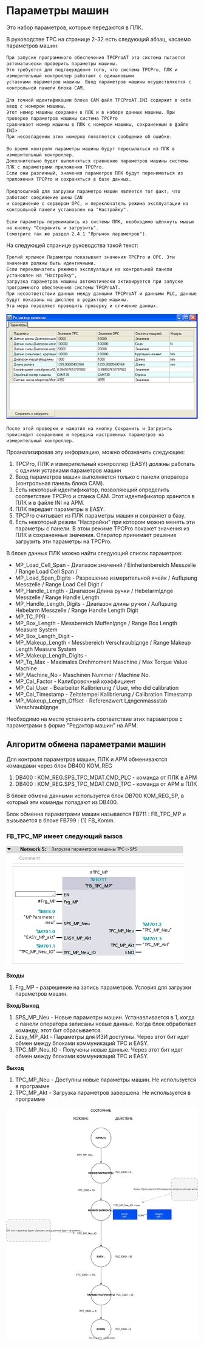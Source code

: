# Параметры машин

Это набор параметров, которые передаются в ПЛК. 

В руководстве TPC на странице 2-32 есть следующий абзац, касаемо параметров машин:

```
При запуске программного обеспечения TPCProAT эта система пытается автоматически проверить параметры машины. 
Это требуется для подтверждения того, что система TPCPro, ПЛК и измерительный контроллер работают с одинаковыми 
уставками параметров машины. Ввод параметров машины осуществляется с контрольной панели блока CAM.

Для точной идентификации блока CAM файл TPCProAT.INI содержит в себе ввод с номером машины. 
Этот номер машины сохранен в ПЛК и в наборе данных машины. При проверке параметров машины система TPCPro 
сравнивает номер машины в ПЛК с номером машины, сохраненным в файле INI> 
При несовпадении этих номеров появляется сообщение об ошибке.

Во время контроля параметры машины будут пересылаться из ПЛК в измерительный контроллер. 
Дополнительно будет выполняться сравнение параметров машины системы ПЛК с параметрами приложения TPCPro. 
Если они различный, значения параметров ПЛК будут перениматься из приложения TPCPro и сохраняться в базе данных.

Предпосылкой для загрузки параметро машин является тот факт, что работают соединение шины CAN 
и соединение с сервером OPC, и переключатель режима эксплуатации на контрольной панели установлен на "Настройку".

Если параметры перенимались из системы ПЛК, необходимо щёлкнуть мышью на кнопку "Сохранить и загрузить". 
(смотрите так же раздел 2.4.1 "Ярлычок параметров").

```
На следующей странице руководства такой текст:

```
Третий ярлычок Параметры показывает значения TPCPro и OPC. Эти значения должны быть идентичными. 
Если переключатель режимов эксплуатации на контрольной панели установлен на "Настройку", 
загрузка параметров машины автоматически активируется при запуске программного обеспечения системы TPCProAT. 
При несоответствии данных между данными TPCProAT и данными PLC, данные будут показаны на дисплее в редакторе машины. 
Эта мера позволяет проводить проверку и сличение данных.
```
![-](Параметры%20машин%20на%20TPC.png)

```
После этой проверки и нажатия на кнопку Сохранить и Загрузить 
происходит сохранение и передача настроенных параметров на измерительный контроллер.
```

Проанализировав эту информацию, можно обозначить следующее:

1. TPCPro, ПЛК и измерительный контроллер (EASY) должны работать с одними уставками параметров машин
2. Ввод параметров машин выполняется только с панели оператора (контрольная панель блока CAM).
3. Есть некоторый идентификатор, позволяющий определить соответствие TPCPro и станка CAM. Этот идентификатор хранится в ПЛК и в файле INI на АРМ.
4. ПЛК передает параметры в EASY. 
5. TPCPro считывает из ПЛК параметры машин и сохраняет в базу.
6. Есть некоторый режим "Настройки" при котором можно менять эти параметры с панели. В этом режиме TPCPro покажет значения из ПЛК и сохраненные значения. Оператор принимает решение загрузить эти параметры на TPCPro.

В блоке данных ПЛК можно найти следующий список параметров:

- MP_Load_Cell_Span - Диапазон значений / Einheitenbereich Messzelle / Range Load Cell Span /
- MP_Load_Span_Digits - Разрешение измерительной ячейк / Auflцsung Messzelle / Range Load Cell Digit /
- MP_Handle_Length - Диапазон Длина ручки / Hebelarmlдnge Messzelle / Range Handle Length
- MP_Handle_Length_Digits - Диапазон длины ручки / Auflцsung Hebelarm Messzelle / Range Handle Length Digit
- MP_TC_PPR - 
- MP_Box_Length - Messbereich Muffenlдnge / Range Box Length Measure System
- MP_Box_Length_Digit - 
- MP_Makeup_Length - Messbereich Verschraublдnge / Range Makeup Length Measure System
- MP_Makeup_Length_Digits - 
- MP_Tq_Max - Maximales Drehmoment Maschine / Max Torque Value Machine
- MP_Machine_No - Maschinen Nummer / Machine No.
- MP_Cal_Factor - Калибровочный коэффициент
- MP_Cal_User - Bearbeiter Kalibrierung / User, who did calibration
- MP_Cal_Timestamp - Zeitstempel Kalibrierung / Calibration Timestamp
- MP_Makeup_Length_Offset - Referenzwert Lдngenmassstab Verschraublдnge

Необходимо на месте установить соответствие этих параметров с параметрами в форме "Редактор машин" на АРМ.

## Алгоритм обмена параметрами машин

Для контроля параметров машин, ПЛК и АРМ обмениваются командами через блок DB400 KOM_REG
1. DB400 : KOM_REG.SPS_TPC_MDAT.CMD_PLC - команда от ПЛК в АРМ
2. DB400 : KOM_REG.SPS_TPC_MDAT.CMD_TPC - команда от АРМ в ПЛК

В блоке обмена данными используется блок DB700 KOM_REG_SP, в который эти команды попадают из DB400.

Блок обменна параметрами машин называется FB711 : FB_TPC_MP и вызывается в блоке FB799 : (1) FB_Komm.

### FB_TPC_MP имеет следующий вызов

![](Вызов%20FB_TPC_MP.png)

**Входы**
1. Frg_MP - разрешение на запись параметров. Условия для загрузки параметров машин. 

**Вход/Выход**
1. SPS_MP_Neu - Новые параметры машин. Устанавливается в 1, когда с панели оператора записаны новые данные. Когда блок обработает команду, этот бит сбрасывается.
2. Easy_MP_Akt - Параметры для ИЗИ доступны. Через этот бит идет обмен между блоками коммуникаций TPC и EASY. 
3. TPC_MP_Neu_IO - Получены новые данные. Через этот бит идет обмен между блоками коммуникаций TPC и EASY. 

**Выход**
1. TPC_MP_Neu - Доступны новые параметры машин. Не используется в программе
2. TPC_MP_Akt - Загрузка параметров завершена. Не используется в программе

![](Алгоритм%20проверки%20параметров%20машин.drawio.svg)

